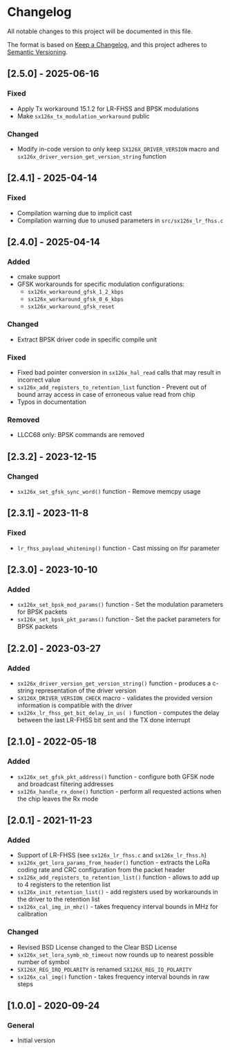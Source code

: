 # Changelog

All notable changes to this project will be documented in this file.

The format is based on [Keep a Changelog](https://keepachangelog.com/en/1.0.0/), and this project adheres to [Semantic Versioning](https://semver.org/spec/v2.0.0.html).

## [2.5.0] - 2025-06-16

### Fixed

- Apply Tx workaround 15.1.2 for LR-FHSS and BPSK modulations
- Make `sx126x_tx_modulation_workaround` public

### Changed

- Modify in-code version to only keep `SX126X_DRIVER_VERSION` macro and `sx126x_driver_version_get_version_string` function

## [2.4.1] - 2025-04-14

### Fixed

- Compilation warning due to implicit cast
- Compilation warning due to unused parameters in `src/sx126x_lr_fhss.c`

## [2.4.0] - 2025-04-14

### Added

- cmake support
- GFSK workarounds for specific modulation configurations:
  - `sx126x_workaround_gfsk_1_2_kbps`
  - `sx126x_workaround_gfsk_0_6_kbps`
  - `sx126x_workaround_gfsk_reset`

### Changed

- Extract BPSK driver code in specific compile unit

### Fixed

- Fixed bad pointer conversion in `sx126x_hal_read` calls that may result in incorrect value
- `sx126x_add_registers_to_retention_list` function - Prevent out of bound array access in case of erroneous value read from chip
- Typos in documentation

### Removed

- LLCC68 only: BPSK commands are removed

## [2.3.2] - 2023-12-15

### Changed

- `sx126x_set_gfsk_sync_word()` function - Remove memcpy usage

## [2.3.1] - 2023-11-8

### Fixed

- `lr_fhss_payload_whitening()` function - Cast missing on lfsr parameter

## [2.3.0] - 2023-10-10

### Added

- `sx126x_set_bpsk_mod_params()` function - Set the modulation parameters for BPSK packets
- `sx126x_set_bpsk_pkt_params()` function - Set the packet parameters for BPSK packets

## [2.2.0] - 2023-03-27

### Added

- `sx126x_driver_version_get_version_string()` function - produces a c-string representation of the driver version
- `SX126X_DRIVER_VERSION_CHECK` macro - validates the provided version information is compatible with the driver
- `sx126x_lr_fhss_get_bit_delay_in_us( )` function - computes the delay between the last LR-FHSS bit sent and the TX done interrupt

## [2.1.0] - 2022-05-18

### Added

- `sx126x_set_gfsk_pkt_address()` function - configure both GFSK node and broadcast filtering addresses
- `sx126x_handle_rx_done()` function - perform all requested actions when the chip leaves the Rx mode

## [2.0.1] - 2021-11-23

### Added

- Support of LR-FHSS (see `sx126x_lr_fhss.c` and `sx126x_lr_fhss.h`)
- `sx126x_get_lora_params_from_header()` function - extracts the LoRa coding rate and CRC configuration from the packet header
- `sx126x_add_registers_to_retention_list()` function - allows to add up to 4 registers to the retention list
- `sx126x_init_retention_list()` - add registers used by workarounds in the driver to the retention list
- `sx126x_cal_img_in_mhz()` - takes frequency interval bounds in MHz for calibration

### Changed

- Revised BSD License changed to the Clear BSD License
- `sx126x_set_lora_symb_nb_timeout` now rounds up to nearest possible number of symbol
- `SX126X_REG_IRQ_POLARITY` is renamed `SX126X_REG_IQ_POLARITY`
- `sx126x_cal_img()` function - takes frequency interval bounds in raw steps

## [1.0.0] - 2020-09-24

### General

- Initial version
